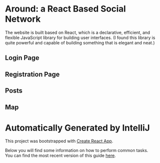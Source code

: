 # Around: a React Based Social Network

The website is built based on React, which is a declarative, efficient, and flexible JavaScript library for building user interfaces. 
(I found this library is quite powerful and capable of building something that is elegant and neat.)

## Login Page

## Registration Page

## Posts

## Map




# Automatically Generated by IntelliJ

This project was bootstrapped with [Create React App](https://github.com/facebookincubator/create-react-app).

Below you will find some information on how to perform common tasks.<br>
You can find the most recent version of this guide [here](https://github.com/facebookincubator/create-react-app/blob/master/packages/react-scripts/template/README.md).
